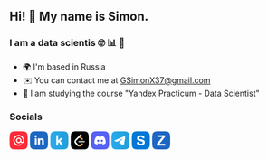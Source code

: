 ## Hi! 👋 My name is Simon.
### I am a data scientis 🤓 📊 🤖 

* 🌍 I'm based in Russia
* ✉️ You can contact me at [GSimonX37@gmail.com](mailto:GSimonX37@gmail.com)
* 🧠 I am studying the course "Yandex Practicum - Data Scientist"

### Socials
<a href=mailto:GSimonX37@gmail.com target="_blank" rel="noreferrer"><img src="icons/mail_icon.png" width="32" height="32" /></a>
<a href="https://www.linkedin.com/gsimonx37" target="_blank" rel="noreferrer"><img src="icons/linkedin_icon.png" width="32" height="32" /></a>
<a href="https://www.kaggle.com/gsimonx37" target="_blank" rel="noreferrer"><img src="icons/kaggle_icon.png" width="32" height="32" /></a>
<a href="https://leetcode.com/gsimonx37" target="_blank" rel="noreferrer"><img src="icons/leetcode_icons.png" width="32" height="32" /></a>
<a href="https://discord.com/users/GSimonX37#9654" target="_blank" rel="noreferrer"><img src="icons/discord_icon.png" width="32" height="32" /></a>
<a href="https://t.me/GSimonX37" target="_blank" rel="noreferrer"><img src="icons/telegram_icon.png" width="32" height="32" /></a>
<a href="https://join.skype.com/invite/OvdgV5jkXUI4" target="_blank" rel="noreferrer"><img src="icons/skype_icon.png" width="32" height="32" /></a>
<a href="https://us05web.zoom.us/j/4119374098?pwd=dzBWSjBnMGMzRFNaeDlZLzhnNXFJdz09" target="_blank" rel="noreferrer"><img src="icons/zoom_icon.png" width="32" height="32" /></a>
